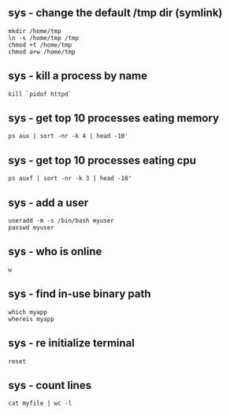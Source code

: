 sys - change the default /tmp dir (symlink)
-------------------------------------------

```shell
mkdir /home/tmp
ln -s /home/tmp /tmp
chmod +t /home/tmp
chmod a+w /home/tmp
```

sys - kill a process by name
----------------------------

```shell
kill `pidof httpd`
```

sys - get top 10 processes eating memory
-------------------------------------

```shell
ps aux | sort -nr -k 4 | head -10'
```

sys - get top 10 processes eating cpu
-------------------------------------

```shell
ps auxf | sort -nr -k 3 | head -10'
```

sys - add a user
----------------

```shell
useradd -m -s /bin/bash myuser
passwd myuser
```

sys - who is online
-------------------

```shell
w
```

sys - find in-use binary path
-----------------------------

```shell
which myapp
whereis myapp
```

sys - re initialize terminal
----------------------------

```shell
reset
```

sys - count lines
-----------------

```shell
cat myfile | wc -l
```
